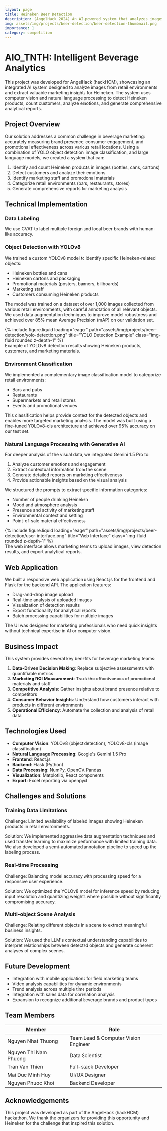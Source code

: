 ```yaml
---
layout: page
title: Heineken Beer Detection
description: (AngelHack 2024) An AI-powered system that analyzes images to detect Heineken products, count customers, and extract marketing insights
img: assets/img/projects/beer-detection/beer-detection-thumbnail.png
importance: 1
category: competition
---
```


# AIO_TNTH: Intelligent Beverage Analytics

This project was developed for AngelHack (hackHCM), showcasing an integrated AI system designed to analyze images from retail environments and extract valuable marketing insights for Heineken. The system uses computer vision and natural language processing to detect Heineken products, count customers, analyze emotions, and generate comprehensive analytical reports.

## Project Overview

Our solution addresses a common challenge in beverage marketing: accurately measuring brand presence, consumer engagement, and promotional effectiveness across various retail locations. Using a combination of YOLO object detection, image classification, and large language models, we created a system that can:

1. Identify and count Heineken products in images (bottles, cans, cartons)
2. Detect customers and analyze their emotions
3. Identify marketing staff and promotional materials
4. Categorize retail environments (bars, restaurants, stores)
5. Generate comprehensive reports for marketing analysis


## Technical Implementation

### Data Labeling
We use CVAT to label multiple foreign and local beer brands with human-like accuracy.

### Object Detection with YOLOv8

We trained a custom YOLOv8 model to identify specific Heineken-related objects:

- Heineken bottles and cans
- Heineken cartons and packaging
- Promotional materials (posters, banners, billboards)
- Marketing staff
- Customers consuming Heineken products

The model was trained on a dataset of over 1,000 images collected from various retail environments, with careful annotation of all relevant objects. We used data augmentation techniques to improve model robustness and achieved over 85% mean Average Precision (mAP) on our validation set.

<div class="row">
    <div class="col-sm mt-3 mt-md-0">
        {% include figure.liquid loading="eager" path="assets/img/projects/beer-detection/yolo-detection.png" title="YOLO Detection Example" class="img-fluid rounded z-depth-1" %}
    </div>
</div>
<div class="caption">
    Example of YOLOv8 detection results showing Heineken products, customers, and marketing materials.
</div>

### Environment Classification

We implemented a complementary image classification model to categorize retail environments:

- Bars and pubs
- Restaurants
- Supermarkets and retail stores
- Events and promotional venues

This classification helps provide context for the detected objects and enables more targeted marketing analysis. The model was built using a fine-tuned YOLOv8-cls architecture and achieved over 95% accuracy on our test set.

### Natural Language Processing with Generative AI

For deeper analysis of the visual data, we integrated Gemini 1.5 Pro to:

1. Analyze customer emotions and engagement
2. Extract contextual information from the scene
3. Generate detailed reports on marketing effectiveness
4. Provide actionable insights based on the visual analysis

We structured the prompts to extract specific information categories:
- Number of people drinking Heineken
- Mood and atmosphere analysis
- Presence and activity of marketing staff
- Environmental context and setting
- Point-of-sale material effectiveness

<div class="row">
    <div class="col-sm mt-3 mt-md-0">
        {% include figure.liquid loading="eager" path="assets/img/projects/beer-detection/user-interface.png" title="Web Interface" class="img-fluid rounded z-depth-1" %}
    </div>
</div>
<div class="caption">
    The web interface allows marketing teams to upload images, view detection results, and export analytical reports.
</div>

## Web Application

We built a responsive web application using React.js for the frontend and Flask for the backend API. The application features:

- Drag-and-drop image upload
- Real-time analysis of uploaded images
- Visualization of detection results
- Export functionality for analytical reports
- Batch processing capabilities for multiple images

The UI was designed for marketing professionals who need quick insights without technical expertise in AI or computer vision.

## Business Impact

This system provides several key benefits for beverage marketing teams:

1. **Data-Driven Decision Making**: Replace subjective assessments with quantifiable metrics
2. **Marketing ROI Measurement**: Track the effectiveness of promotional materials and staff
3. **Competitive Analysis**: Gather insights about brand presence relative to competitors
4. **Consumer Behavior Insights**: Understand how customers interact with products in different environments
5. **Operational Efficiency**: Automate the collection and analysis of retail data

## Technologies Used

- **Computer Vision**: YOLOv8 (object detection), YOLOv8-cls (image classification)
- **Natural Language Processing**: Google's Gemini 1.5 Pro
- **Frontend**: React.js
- **Backend**: Flask (Python)
- **Data Processing**: NumPy, OpenCV, Pandas
- **Visualization**: Matplotlib, React components
- **Export**: Excel reporting via openpyxl

## Challenges and Solutions

### Training Data Limitations

Challenge: Limited availability of labeled images showing Heineken products in retail environments.

Solution: We implemented aggressive data augmentation techniques and used transfer learning to maximize performance with limited training data. We also developed a semi-automated annotation pipeline to speed up the labeling process.

### Real-time Processing

Challenge: Balancing model accuracy with processing speed for a responsive user experience.

Solution: We optimized the YOLOv8 model for inference speed by reducing input resolution and quantizing weights where possible without significantly compromising accuracy.

### Multi-object Scene Analysis

Challenge: Relating different objects in a scene to extract meaningful business insights.

Solution: We used the LLM's contextual understanding capabilities to interpret relationships between detected objects and generate coherent analyses of complex scenes.

## Future Development

- Integration with mobile applications for field marketing teams
- Video analysis capabilities for dynamic environments
- Trend analysis across multiple time periods
- Integration with sales data for correlation analysis
- Expansion to recognize additional beverage brands and product types

## Team Members

| Member                | Role                                 |
| --------------------- | ------------------------------------ |
| Nguyen Nhat Thuong    | Team Lead & Computer Vision Engineer |
| Nguyen Thi Nam Phuong | Data Scientist                       |
| Tran Van Thien        | Full-stack Developer                 |
| Mai Duc Minh Huy      | UI/UX Designer                       |
| Nguyen Phuoc Khoi     | Backend Developer                    |

## Acknowledgements

This project was developed as part of the AngelHack (hackHCM) hackathon. We thank the organizers for providing this opportunity and Heineken for the challenge that inspired this solution.